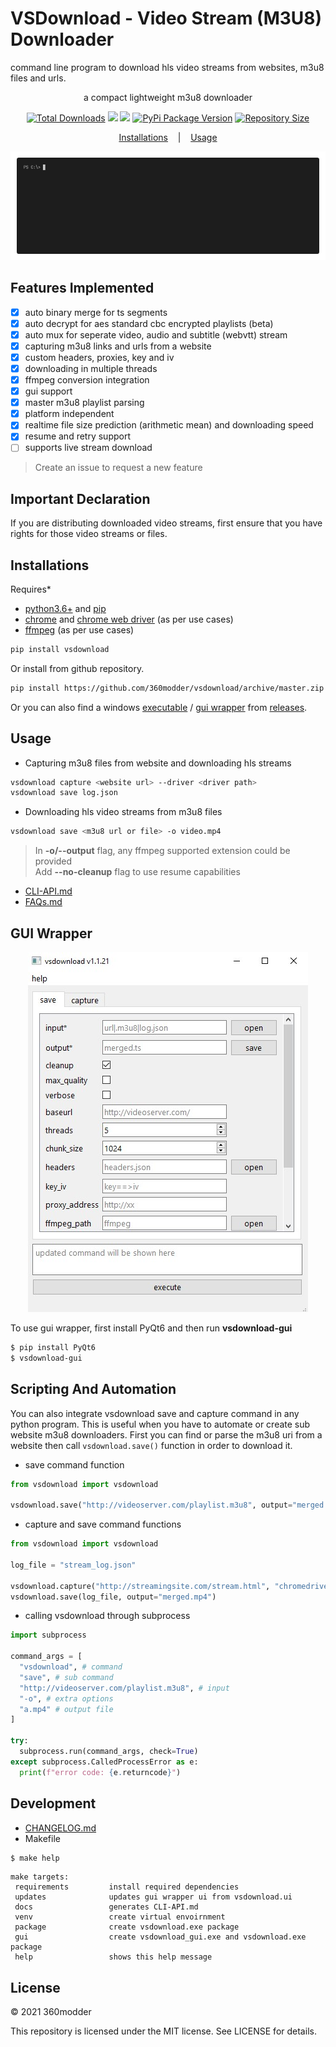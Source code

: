 # VSDownload - Video Stream (M3U8) Downloader

command line program to download hls video streams from websites, m3u8 files and urls.

<p align="center">
  a compact lightweight m3u8 downloader
</p>

<p align="center">
  <a href="https://pypi.org/project/vsdownload/"><img src="https://pepy.tech/badge/vsdownload" alt="Total Downloads"></a>
  <a href="https://www.python.org/downloads/" title="Python Version"><img src="https://img.shields.io/badge/python-%3E=_3.6-green.svg"></a>
  <a href="LICENSE" title="License: MIT"><img src="https://img.shields.io/badge/License-MIT-blue.svg"></a>
  <a href="https://pypi.org/project/vsdownload/"><img src="https://badge.fury.io/py/vsdownload.svg" alt="PyPi Package Version"></a>
  <a href="https://github.com/360modder/vsdownload"><img src="https://img.shields.io/github/repo-size/360modder/vsdownload.svg" alt="Repository Size"></a>
</p>

<p align="center">
  <a href="#Installations">Installations</a>
  &nbsp;&nbsp;&nbsp;|&nbsp;&nbsp;&nbsp;
  <a href="#Usage">Usage</a>
</p>

<p align="center">
  <img src="https://raw.githubusercontent.com/360modder/vsdownload/master/images/vsdownload.gif">
</p>

## Features Implemented

- [x] auto binary merge for ts segments
- [x] auto decrypt for aes standard cbc encrypted playlists (beta)
- [x] auto mux for seperate video, audio and subtitle (webvtt) stream
- [x] capturing m3u8 links and urls from a website
- [x] custom headers, proxies, key and iv
- [x] downloading in multiple threads
- [x] ffmpeg conversion integration
- [x] gui support
- [x] master m3u8 playlist parsing
- [x] platform independent
- [x] realtime file size prediction (arithmetic mean) and downloading speed
- [x] resume and retry support
- [ ] supports live stream download

> Create an issue to request a new feature

## Important Declaration

If you are distributing downloaded video streams, first ensure that you have rights for those video streams or files.

## Installations

Requires*

- [python3.6+](https://www.python.org/downloads/) and [pip](https://pip.pypa.io/en/stable/installation/)
- [chrome](https://www.google.com/chrome/) and [chrome web driver](https://chromedriver.chromium.org/downloads) (as per use cases)
- [ffmpeg](https://www.ffmpeg.org/download.html) (as per use cases)

```bash
pip install vsdownload
```

Or install from github repository.

```bash
pip install https://github.com/360modder/vsdownload/archive/master.zip
```

Or you can also find a windows [executable](https://github.com/360modder/vsdownload/releases/download/v1.1.21/vsdownload.exe) / [gui wrapper](https://github.com/360modder/vsdownload/releases/download/v1.1.21/vsdownload_gui.zip) from [releases](https://github.com/360modder/vsdownload/releases).

## Usage

- Capturing m3u8 files from website and downloading hls streams

```bash
vsdownload capture <website url> --driver <driver path>
vsdownload save log.json
```

- Downloading hls video streams from m3u8 files

```bash
vsdownload save <m3u8 url or file> -o video.mp4
```

> In **-o/--output** flag, any ffmpeg supported extension could be provided <br> Add **--no-cleanup** flag to use resume capabilities

- [CLI-API.md](docs/CLI-API.md)
- [FAQs.md](docs/FAQs.md)

## GUI Wrapper

<p align="center">
  <img src="https://raw.githubusercontent.com/360modder/vsdownload/master/images/gui_wrapper.jpg">
</p>

To use gui wrapper, first install PyQt6 and then run **vsdownload-gui**

```bash
$ pip install PyQt6
$ vsdownload-gui
```

## Scripting And Automation

You can also integrate vsdownload save and capture command in any python program. This is useful when you have to automate or create sub website m3u8 downloaders. First you can find or parse the m3u8 uri from a website then call `vsdownload.save()` function in order to download it.

- save command function

```python
from vsdownload import vsdownload

vsdownload.save("http://videoserver.com/playlist.m3u8", output="merged.mp4")
```

- capture and save command functions

```python
from vsdownload import vsdownload

log_file = "stream_log.json"

vsdownload.capture("http://streamingsite.com/stream.html", "chromedriver.exe", output=log_file)
vsdownload.save(log_file, output="merged.mp4")
```

- calling vsdownload through subprocess

```python
import subprocess

command_args = [
  "vsdownload", # command
  "save", # sub command
  "http://videoserver.com/playlist.m3u8", # input
  "-o", # extra options
  "a.mp4" # output file
]

try:
  subprocess.run(command_args, check=True)
except subprocess.CalledProcessError as e:
  print(f"error code: {e.returncode}")
```

## Development

- [CHANGELOG.md](CHANGELOG.md)
- Makefile

```bash
$ make help
```

```
make targets:
 requirements         install required dependencies
 updates              updates gui wrapper ui from vsdownload.ui
 docs                 generates CLI-API.md
 venv                 create virtual envoirnment
 package              create vsdownload.exe package
 gui                  create vsdownload_gui.exe and vsdownload.exe package
 help                 shows this help message
```

## License

© 2021 360modder

This repository is licensed under the MIT license. See LICENSE for details.
